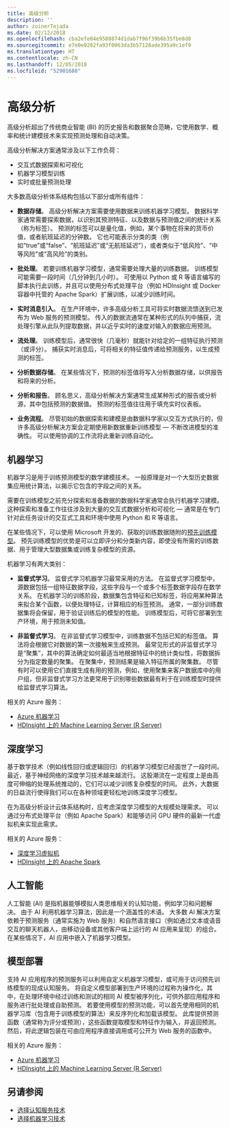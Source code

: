 ```yaml
---
title: 高级分析
description: ''
author: zoinerTejada
ms.date: 02/12/2018
ms.openlocfilehash: cba2efe04e9588874d1dab7f96f39b6b35fbe8d8
ms.sourcegitcommit: e7e0e0282fa93f0063da3b57128ade395a9c1ef9
ms.translationtype: HT
ms.contentlocale: zh-CN
ms.lasthandoff: 12/05/2018
ms.locfileid: "52901688"
---
```

# <a name="advanced-analytics"></a>高级分析

高级分析超出了传统商业智能 (BI) 的历史报告和数据聚合范畴，它使用数学、概率和统计建模技术来实现预测处理和自动决策。

高级分析解决方案通常涉及以下工作负荷：

* 交互式数据探索和可视化
* 机器学习模型训练
* 实时或批量预测处理

大多数高级分析体系结构包括以下部分或所有组件：

* **数据存储**。 高级分析解决方案需要使用数据来训练机器学习模型。 数据科学家通常需要探索数据，以识别其预测特征、以及数据与预测值之间的统计关系（称为标签）。 预测的标签可以是量化值，例如，某个事物在将来的货币价值，或者航班延迟的分钟数。 它也可能表示分类的类（例如“true”或“false”、“航班延迟”或“无航班延迟”），或者类似于“低风险”、“中等风险”或“高风险”的类别。

* **批处理**。 若要训练机器学习模型，通常需要处理大量的训练数据。 训练模型可能需要一段时间（几分钟到几小时）。 可使用以 Python 或 R 等语言编写的脚本执行此训练，并且可以使用分布式处理平台（例如 HDInsight 或 Docker 容器中托管的 Apache Spark）扩展训练，以减少训练时间。

* **实时消息引入**。 在生产环境中，许多高级分析工具可将实时数据流馈送到已发布为 Web 服务的预测模型。 传入的数据流通常在某种形式的队列中捕获，流处理引擎从此队列提取数据，并以近乎实时的速度对输入的数据应用预测。  

* **流处理**。 训练模型后，通常很快（几毫秒）就能针对给定的一组特征执行预测（或评分）。 捕获实时消息后，可将相关的特征值传递给预测服务，以生成预测的标签。

* **分析数据存储**。 在某些情况下，预测的标签值将写入分析数据存储，以供报告和将来的分析。

* **分析和报告**。 顾名思义，高级分析解决方案通常生成某种形式的报告或分析源，其中包括预测的数据值。 预测的标签值往往用于填充实时仪表板。

* **业务流程**。 尽管初始的数据探索和建模是由数据科学家以交互方式执行的，但许多高级分析解决方案会定期使用新数据重新训练模型 &mdash; 不断改进模型的准确性。 可以使用协调的工作流将此重新训练自动化。

## <a name="machine-learning"></a>机器学习
机器学习是用于训练预测模型的数学建模技术。 一般原理是对一个大型历史数据集应用统计算法，以揭示它包含的字段之间的关系。

需要在训练模型之前充分探索和准备数据的数据科学家通常会执行机器学习建模。 这种探索和准备工作往往涉及到大量的交互式数据分析和可视化 &mdash; 通常是在专门针对此任务设计的交互式工具和环境中使用 Python 和 R 等语言。

在某些情况下，可以使用 Microsoft 开发的、获取的训练数据随附的[预先训练模型](/machine-learning-server/install/microsoftml-install-pretrained-models)。 预先训练模型的优势是可以立即评分和分类新内容，即使没有所需的训练数据、用于管理大型数据集或训练复杂模型的资源。

机器学习有两大类别：

* **监督式学习**。 监督式学习机器学习最常采用的方法。 在监督式学习模型中，源数据包括一组特征数据字段，这些字段与一个或多个标签数据字段存在数学关系。 在机器学习的训练阶段，数据集包含特征和已知标签，将应用某种算法来拟合某个函数，以便处理特征，计算相应的标签预测。 通常，一部分训练数据集将会保留，用于验证训练后的模型的性能。 训练模型后，可将它部署到生产环境，用于预测未知值。 

* **非监督式学习**。 在非监督式学习模型中，训练数据不包括已知的标签值。 算法将会根据它对数据的第一次接触来生成预测。 最常见形式的非监督式学习是“聚集”，其中的算法确定如何最适当地根据特征中的统计类似性，将数据拆分为指定数量的聚集。 在聚集中，预测结果是输入特征所属的聚集数。 尽管有时可以使用它们直接生成有用的预测，例如，使用聚集来客户数据库中的用户组，但非监督式学习方法更常用于识别哪些数据最有利于在训练模型时提供给监督式学习算法。

相关的 Azure 服务：

- [Azure 机器学习](/azure/machine-learning/)
- [HDInsight 上的 Machine Learning Server (R Server)](/azure/hdinsight/r-server/r-server-overview)

## <a name="deep-learning"></a>深度学习

基于数学技术（例如线性回归或逻辑回归）的机器学习模型已经面世了一段时间。 最近，基于神经网络的深度学习技术越来越流行。 这股潮流在一定程度上是由高度可伸缩的处理系统推动的，它们可以减少训练复杂模型的时间。 此外，大数据的日益流行使得我们可以在各种领域更轻松地训练深度学习模型。

在为高级分析设计云体系结构时，应考虑深度学习模型的大规模处理需求。 可以通过分布式处理平台（例如 Apache Spark）和能够访问 GPU 硬件的最新一代虚拟机来实现此需求。

相关的 Azure 服务：

- [深度学习虚拟机](/azure/machine-learning/data-science-virtual-machine/deep-learning-dsvm-overview)
- [HDInsight 上的 Apache Spark](/azure/hdinsight/spark/apache-spark-overview)

## <a name="artificial-intelligence"></a>人工智能

人工智能 (AI) 是指机器能够模拟人类思维相关的认知功能，例如学习和问题解决。 由于 AI 利用机器学习算法，因此是一个涵盖性的术语。 大多数 AI 解决方案依赖于预测服务（通常实施为 Web 服务）和自然语言接口（例如通过文本或语音交互的聊天机器人，由移动设备或其他客户端上运行的 AI 应用来呈现）的组合。 在某些情况下，AI 应用中嵌入了机器学习模型。 

## <a name="model-deployment"></a>模型部署

支持 AI 应用程序的预测服务可以利用自定义机器学习模型，或可用于访问预先训练模型的现成认知服务。 将自定义模型部署到生产环境的过程称为操作化，其中，在处理环境中经过训练和测试的相同 AI 模型被序列化，可供外部应用程序和服务进行批处理或自助预测。 若要使用模型的预测功能，可以首先使用相同的机器学习库（包含用于训练模型的算法）来反序列化和加载该模型。 此库提供预测函数（通常称为评分或预测），这些函数提取模型和特征作为输入，并返回预测。 然后，将此逻辑包装在可由应用程序直接调用或可公开为 Web 服务的函数中。 

相关的 Azure 服务：

- [Azure 机器学习](/azure/machine-learning/)
- [HDInsight 上的 Machine Learning Server (R Server)](/azure/hdinsight/r-server/r-server-overview)


## <a name="see-also"></a>另请参阅

- [选择认知服务技术](../technology-choices/cognitive-services.md)
- [选择机器学习技术](../technology-choices/data-science-and-machine-learning.md)
